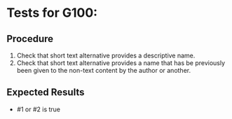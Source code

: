 # Tests for G100: 

## Procedure

1. Check that short text alternative provides a descriptive name.
2. Check that short text alternative provides a name that has be previously been given to the non-text content by the author or another.

## Expected Results

- #1 or #2 is true
